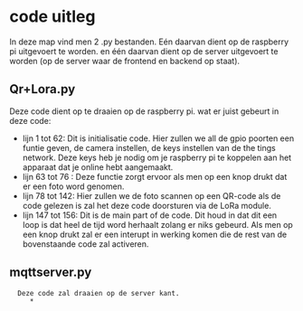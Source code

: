 # code uitleg

In deze map vind men 2 .py bestanden. Eén daarvan dient op de raspberry pi uitgevoert te worden. en één daarvan dient op de server uitgevoert te worden (op de server waar de frontend en backend op staat).

## Qr+Lora.py
Deze code dient op te draaien op de raspberry pi. wat er juist gebeurt in deze code: 
 * lijn 1 tot 62: Dit is initialisatie code. Hier zullen we all de gpio poorten een funtie geven, de camera instellen, de keys instellen van de the tings network. Deze keys heb je nodig om je raspberry pi te koppelen aan het apparaat dat je online hebt aangemaakt.
 * lijn 63 tot 76 : Deze functie zorgt ervoor als men op een knop drukt dat er een foto word genomen.
 * lijn 78 tot 142: Hier zullen we de foto scannen op een QR-code als de code gelezen is zal het deze code doorsturen via de LoRa module.
 * lijn 147 tot 156: Dit is de main part of de code. Dit houd in dat dit een loop is dat heel de tijd word herhaalt zolang er niks gebeurd. Als men op een knop drukt zal er een interupt in werking komen die de rest van de   bovenstaande code zal activeren.

## mqttserver.py
      Deze code zal draaien op de server kant.
         * 
